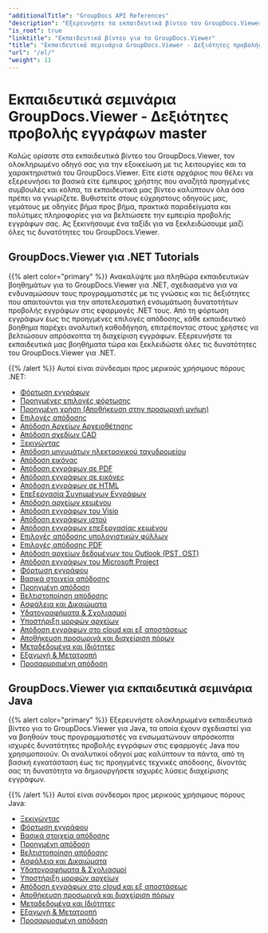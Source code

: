 ```yaml
---
"additionalTitle": "GroupDocs API References"
"description": "Εξερευνήστε τα εκπαιδευτικά βίντεο του GroupDocs.Viewer για ολοκληρωμένες οδηγίες σχετικά με τη μεγιστοποίηση των δυνατοτήτων προβολής εγγράφων. Ξεκλειδώστε όλες τις δυνατότητές του σήμερα!"
"is_root": true
"linktitle": "Εκπαιδευτικά βίντεο για το GroupDocs.Viewer"
"title": "Εκπαιδευτικά σεμινάρια GroupDocs.Viewer - Δεξιότητες προβολής εγγράφων master"
"url": "/el/"
"weight": 11
---
```


# Εκπαιδευτικά σεμινάρια GroupDocs.Viewer - Δεξιότητες προβολής εγγράφων master
Καλώς ορίσατε στα εκπαιδευτικά βίντεο του GroupDocs.Viewer, τον ολοκληρωμένο οδηγό σας για την εξοικείωση με τις λειτουργίες και τα χαρακτηριστικά του GroupDocs.Viewer. Είτε είστε αρχάριος που θέλει να εξερευνήσει τα βασικά είτε έμπειρος χρήστης που αναζητά προηγμένες συμβουλές και κόλπα, τα εκπαιδευτικά μας βίντεο καλύπτουν όλα όσα πρέπει να γνωρίζετε. Βυθιστείτε στους εύχρηστους οδηγούς μας, γεμάτους με οδηγίες βήμα προς βήμα, πρακτικά παραδείγματα και πολύτιμες πληροφορίες για να βελτιώσετε την εμπειρία προβολής εγγράφων σας. Ας ξεκινήσουμε ένα ταξίδι για να ξεκλειδώσουμε μαζί όλες τις δυνατότητες του GroupDocs.Viewer.

## GroupDocs.Viewer για .NET Tutorials

{{% alert color="primary" %}}
Ανακαλύψτε μια πληθώρα εκπαιδευτικών βοηθημάτων για το GroupDocs.Viewer για .NET, σχεδιασμένα για να ενδυναμώσουν τους προγραμματιστές με τις γνώσεις και τις δεξιότητες που απαιτούνται για την αποτελεσματική ενσωμάτωση δυνατοτήτων προβολής εγγράφων στις εφαρμογές .NET τους. Από τη φόρτωση εγγράφων έως τις προηγμένες επιλογές απόδοσης, κάθε εκπαιδευτικό βοηθημα παρέχει αναλυτική καθοδήγηση, επιτρέποντας στους χρήστες να βελτιώσουν απρόσκοπτα τη διαχείριση εγγράφων. Εξερευνήστε τα εκπαιδευτικά μας βοηθήματα τώρα και ξεκλειδώστε όλες τις δυνατότητες του GroupDocs.Viewer για .NET.

{{% /alert %}}
Αυτοί είναι σύνδεσμοι προς μερικούς χρήσιμους πόρους .NET:
 
- [Φόρτωση εγγράφων](./net/loading-documents/)
- [Προηγμένες επιλογές φόρτωσης](./net/advanced-loading/)
- [Προηγμένη χρήση (Αποθήκευση στην προσωρινή μνήμη)](./net/advanced-usage-caching/)
- [Επιλογές απόδοσης](./net/rendering-options/)
- [Απόδοση Αρχείων Αρχειοθέτησης](./net/rendering-archive-files/)
- [Απόδοση σχεδίων CAD](./net/rendering-cad-drawings/)
- [Ξεκινώντας](./net/getting-started/)
- [Απόδοση μηνυμάτων ηλεκτρονικού ταχυδρομείου](./net/rendering-email-messages/)
- [Απόδοση εικόνας](./net/image-rendering/)
- [Απόδοση εγγράφων σε PDF](./net/rendering-documents-pdf/)
- [Απόδοση εγγράφων σε εικόνες](./net/rendering-documents-images/)
- [Απόδοση εγγράφων σε HTML](./net/rendering-documents-html/)
- [Επεξεργασία Συνημμένων Εγγράφων](./net/processing-document-attachments/)
- [Απόδοση αρχείων κειμένου](./net/rendering-text-files/)
- [Απόδοση εγγράφων του Visio](./net/rendering-visio-documents/)
- [Απόδοση εγγράφων ιστού](./net/rendering-web-documents/)
- [Απόδοση εγγράφων επεξεργασίας κειμένου](./net/rendering-word-processing-documents/)
- [Επιλογές απόδοσης υπολογιστικών φύλλων](./net/spreadsheet-rendering-options/)
- [Επιλογές απόδοσης PDF](./net/pdf-rendering-options/)
- [Απόδοση αρχείων δεδομένων του Outlook (PST, OST)](./net/rendering-outlook-data-files/)
- [Απόδοση εγγράφων του Microsoft Project](./net/rendering-ms-project-documents/)
- [Φόρτωση εγγράφου](./net/document-loading/)
- [Βασικά στοιχεία απόδοσης](./net/rendering-basics/)
- [Προηγμένη απόδοση](./net/advanced-rendering/)
- [Βελτιστοποίηση απόδοσης](./net/performance-optimization/)
- [Ασφάλεια και Δικαιώματα](./net/security-permissions/)
- [Υδατογραφήματα & Σχολιασμοί](./net/watermarks-annotations/)
- [Υποστήριξη μορφών αρχείων](./net/file-formats-support/)
- [Απόδοση εγγράφων στο cloud και εξ αποστάσεως](./net/cloud-remote-document-rendering/)
- [Αποθήκευση προσωρινά και διαχείριση πόρων](./net/caching-resource-management/)
- [Μεταδεδομένα και Ιδιότητες](./net/metadata-properties/)
- [Εξαγωγή & Μετατροπή](./net/export-conversion/)
- [Προσαρμοσμένη απόδοση](./net/custom-rendering/)

## GroupDocs.Viewer για εκπαιδευτικά σεμινάρια Java

{{% alert color="primary" %}}
Εξερευνήστε ολοκληρωμένα εκπαιδευτικά βίντεο για το GroupDocs.Viewer για Java, τα οποία έχουν σχεδιαστεί για να βοηθούν τους προγραμματιστές να ενσωματώνουν απρόσκοπτα ισχυρές δυνατότητες προβολής εγγράφων στις εφαρμογές Java που χρησιμοποιούν. Οι αναλυτικοί οδηγοί μας καλύπτουν τα πάντα, από τη βασική εγκατάσταση έως τις προηγμένες τεχνικές απόδοσης, δίνοντάς σας τη δυνατότητα να δημιουργήσετε ισχυρές λύσεις διαχείρισης εγγράφων.

{{% /alert %}}
Αυτοί είναι σύνδεσμοι προς μερικούς χρήσιμους πόρους Java:

- [Ξεκινώντας](./java/getting-started/)
- [Φόρτωση εγγράφου](./java/document-loading/)
- [Βασικά στοιχεία απόδοσης](./java/rendering-basics/)
- [Προηγμένη απόδοση](./java/advanced-rendering/)
- [Βελτιστοποίηση απόδοσης](./java/performance-optimization/)
- [Ασφάλεια και Δικαιώματα](./java/security-permissions/)
- [Υδατογραφήματα & Σχολιασμοί](./java/watermarks-annotations/)
- [Υποστήριξη μορφών αρχείων](./java/file-formats-support/)
- [Απόδοση εγγράφων στο cloud και εξ αποστάσεως](./java/cloud-remote-document-rendering/)
- [Αποθήκευση προσωρινά και διαχείριση πόρων](./java/caching-resource-management/)
- [Μεταδεδομένα και Ιδιότητες](./java/metadata-properties/)
- [Εξαγωγή & Μετατροπή](./java/export-conversion/)
- [Προσαρμοσμένη απόδοση](./java/custom-rendering/)